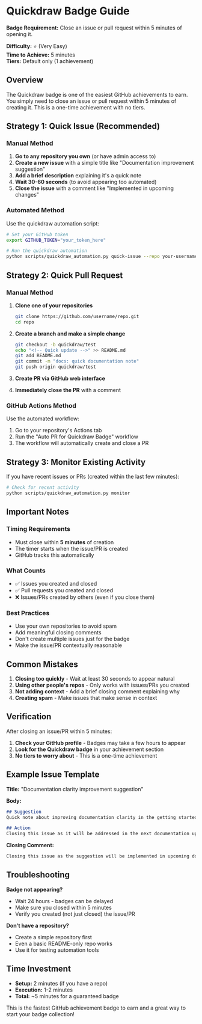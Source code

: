 # Quickdraw Badge Guide

**Badge Requirement:** Close an issue or pull request within 5 minutes of opening it.

**Difficulty:** ⭐ (Very Easy)  
**Time to Achieve:** 5 minutes  
**Tiers:** Default only (1 achievement)

## Overview

The Quickdraw badge is one of the easiest GitHub achievements to earn. You simply need to close an issue or pull request within 5 minutes of creating it. This is a one-time achievement with no tiers.

## Strategy 1: Quick Issue (Recommended)

### Manual Method

1. **Go to any repository you own** (or have admin access to)
2. **Create a new issue** with a simple title like "Documentation improvement suggestion"
3. **Add a brief description** explaining it's a quick note
4. **Wait 30-60 seconds** (to avoid appearing too automated)
5. **Close the issue** with a comment like "Implemented in upcoming changes"

### Automated Method

Use the quickdraw automation script:

```bash
# Set your GitHub token
export GITHUB_TOKEN="your_token_here"

# Run the quickdraw automation
python scripts/quickdraw_automation.py quick-issue --repo your-username/your-repo
```

## Strategy 2: Quick Pull Request

### Manual Method

1. **Clone one of your repositories**
   ```bash
   git clone https://github.com/username/repo.git
   cd repo
   ```

2. **Create a branch and make a simple change**
   ```bash
   git checkout -b quickdraw/test
   echo "<!-- Quick update -->" >> README.md
   git add README.md
   git commit -m "docs: quick documentation note"
   git push origin quickdraw/test
   ```

3. **Create PR via GitHub web interface**
4. **Immediately close the PR** with a comment

### GitHub Actions Method

Use the automated workflow:

1. Go to your repository's Actions tab
2. Run the "Auto PR for Quickdraw Badge" workflow
3. The workflow will automatically create and close a PR

## Strategy 3: Monitor Existing Activity

If you have recent issues or PRs (created within the last few minutes):

```bash
# Check for recent activity
python scripts/quickdraw_automation.py monitor
```

## Important Notes

### Timing Requirements
- Must close within **5 minutes** of creation
- The timer starts when the issue/PR is created
- GitHub tracks this automatically

### What Counts
- ✅ Issues you created and closed
- ✅ Pull requests you created and closed
- ❌ Issues/PRs created by others (even if you close them)

### Best Practices
- Use your own repositories to avoid spam
- Add meaningful closing comments
- Don't create multiple issues just for the badge
- Make the issue/PR contextually reasonable

## Common Mistakes

1. **Closing too quickly** - Wait at least 30 seconds to appear natural
2. **Using other people's repos** - Only works with issues/PRs you created
3. **Not adding context** - Add a brief closing comment explaining why
4. **Creating spam** - Make issues that make sense in context

## Verification

After closing an issue/PR within 5 minutes:

1. **Check your GitHub profile** - Badges may take a few hours to appear
2. **Look for the Quickdraw badge** in your achievement section
3. **No tiers to worry about** - This is a one-time achievement

## Example Issue Template

**Title:** "Documentation clarity improvement suggestion"

**Body:**
```markdown
## Suggestion
Quick note about improving documentation clarity in the getting started section.

## Action
Closing this issue as it will be addressed in the next documentation update cycle.
```

**Closing Comment:**
```markdown
Closing this issue as the suggestion will be implemented in upcoming documentation improvements. Thanks for the feedback!
```

## Troubleshooting

**Badge not appearing?**
- Wait 24 hours - badges can be delayed
- Make sure you closed within 5 minutes
- Verify you created (not just closed) the issue/PR

**Don't have a repository?**
- Create a simple repository first
- Even a basic README-only repo works
- Use it for testing automation tools

## Time Investment

- **Setup:** 2 minutes (if you have a repo)
- **Execution:** 1-2 minutes
- **Total:** ~5 minutes for a guaranteed badge

This is the fastest GitHub achievement badge to earn and a great way to start your badge collection!